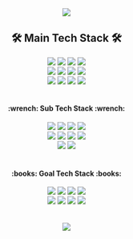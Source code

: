 <div align="center">
  <img src="https://capsule-render.vercel.app/api?type=waving&color=1061e8&height=120&section=header&text=Mirror%20World&fontSize=40&fontColor=ffffff" />
  <h2><b>🛠 Main Tech Stack 🛠</b></h2>
  <img src="https://img.shields.io/badge/python-3776AB?style=for-the-badge&logo=python&logoColor=white">
  <img src="https://img.shields.io/badge/anaconda-44A833?style=for-the-badge&logo=anaconda&logoColor=white">
  <img src="https://img.shields.io/badge/opencv-5C3EE8?style=for-the-badge&logo=opencv&logoColor=white">
  <img src="https://img.shields.io/badge/spacy-09A3D5?style=for-the-badge&logo=spacy&logoColor=white">
  <br>
  <img src="https://img.shields.io/badge/selenium-43B02A?style=for-the-badge&logo=selenium&logoColor=white">
  <img src="https://img.shields.io/badge/django-092E20?style=for-the-badge&logo=django&logoColor=white">
  <img src="https://img.shields.io/badge/Oracle-F80000?style=for-the-badge&logo=Oracle&logoColor=white">
  <img src="https://img.shields.io/badge/JAVA-007396?style=for-the-badge&logo=java&logoColor=white">
  <br>
  <img src="https://img.shields.io/badge/vsCode-007ACC?style=for-the-badge&logo=visualstudiocode%20IDE&logoColor=white">
  <img src="https://img.shields.io/badge/jupyter-F37626?style=for-the-badge&logo=jupyter%20IDE&logoColor=white">
  <img src="https://img.shields.io/badge/linux-FCC624?style=for-the-badge&logo=linux&logoColor=white">
  <img src="https://img.shields.io/badge/git-F05032?style=for-the-badge&logo=git&logoColor=white">
  <br><br>
  <h4><b>:wrench: Sub Tech Stack :wrench:</b></h4>
  <img src="https://img.shields.io/badge/html5-E34F26?style=for-the-badge&logo=html5&logoColor=white">
  <img src="https://img.shields.io/badge/css3-1572B6?style=for-the-badge&logo=css3&logoColor=white">
  <img src="https://img.shields.io/badge/javascript-F7DF1E?style=for-the-badge&logo=javascript&logoColor=white">
  <img src="https://img.shields.io/badge/vue.js-4FC08D?style=for-the-badge&logo=vuedotjs&logoColor=white">
  <br>
  <img src="https://img.shields.io/badge/nuxt.js-00DC82?style=for-the-badge&logo=nuxtdotjs&logoColor=white">
  <img src="https://img.shields.io/badge/illustrator-FF9A00?style=for-the-badge&logo=adobeillustrator&logoColor=white">
  <img src="https://img.shields.io/badge/photoshop-31A8FF?style=for-the-badge&logo=adobephotoshop&logoColor=white">
  <img src="https://img.shields.io/badge/figma-F24E1E?style=for-the-badge&logo=figma&logoColor=white">
  <br>
  <img src="https://img.shields.io/badge/trello-0052CC?style=for-the-badge&logo=trello&logoColor=white">
  <img src="https://img.shields.io/badge/notion-000000?style=for-the-badge&logo=notion&logoColor=white">
  <br><br>
  <h4><b>:books: Goal Tech Stack :books:</b></h4>
  <img src="https://img.shields.io/badge/hadoop-66CCFF?style=for-the-badge&logo=apachehadoop&logoColor=white">
  <img src="https://img.shields.io/badge/kafka-231F20?style=for-the-badge&logo=apachekafka&logoColor=white">
  <img src="https://img.shields.io/badge/docker-2496ED?style=for-the-badge&logo=docker&logoColor=white">
  <img src="https://img.shields.io/badge/kubernetes-326CE5?style=for-the-badge&logo=kubernetes&logoColor=white">
  <br>
  <img src="https://img.shields.io/badge/aws-232F3E?style=for-the-badge&logo=aws&logoColor=white">
  <img src="https://img.shields.io/badge/elastic-005571?style=for-the-badge&logo=elastic&logoColor=white">
  <img src="https://img.shields.io/badge/spring-6DB33F?style=for-the-badge&logo=spring&logoColor=white">
  <img src="https://img.shields.io/badge/elastic-005571?style=for-the-badge&logo=elastic&logoColor=white">
  <br><br><br>
  <img src="http://mazassumnida.wtf/api/v2/generate_badge?boj=sujun"/>

<!--
**su1jun/su1jun** is a ✨ _special_ ✨ repository because its `README.md` (this file) appears on your GitHub profile.

Here are some ideas to get you started:

- 🔭 I’m currently working on ...
- 🌱 I’m currently learning ...
- 👯 I’m looking to collaborate on ...
- 🤔 I’m looking for help with ...
- 💬 Ask me about ...
- 📫 How to reach me: ...
- 😄 Pronouns: ...
- ⚡ Fun fact: ...

//numpy
<img src="https://img.shields.io/badge/numpy-#013243?style=for-the-badge&logo=numpy&logoColor=white">
//pandas
<img src="https://img.shields.io/badge/pandas-#150458?style=for-the-badge&logo=pandas&logoColor=white">
//pytorch
<img src="https://img.shields.io/badge/pytorch-#EE4C2C?style=for-the-badge&logo=pytorch&logoColor=white">
//tensorflow
<img src="https://img.shields.io/badge/tensorflow-#FF6F00?style=for-the-badge&logo=tensorflow&logoColor=white">
//Keras
<img src="https://img.shields.io/badge/keras-#D00000?style=for-the-badge&logo=keras&logoColor=white">
//scikitlearn
<img src="https://img.shields.io/badge/scikitlearn-#F7931E?style=for-the-badge&logo=scikitlearn&logoColor=white">

-->
